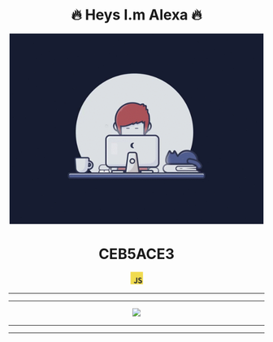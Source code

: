 <h1 align="center"><b>🔥 Heys I.m Alexa  🔥</b></h1> 

<p align='center'>
  <a href="https://www.python.org/" alt="made-with-python"> <img src="https://github.com/devSouvik/devSouvik/blob/master/gif2.gif.gif"width="500" /> </a>
</p>




## <h1 align="center"> CEB5ACE3 </h1>





<!-- programming langs i work-->
<p align="center">

<img src="https://raw.githubusercontent.com/devicons/devicon/master/icons/javascript/javascript-original.svg" width="25px" height="25px"/>
 



---
 ___
 

<p align="center"><img src="https://i.hizliresim.com/lhyw9kg.jfif" width="400"></a></p>


---
 ___
 




